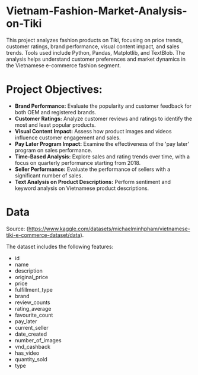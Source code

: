 # Vietnam-Fashion-Market-Analysis-on-Tiki
This project analyzes fashion products on Tiki, focusing on price trends, customer ratings, brand performance, visual content impact, and sales trends. Tools used include Python, Pandas, Matplotlib, and TextBlob. The analysis helps understand customer preferences and market dynamics in the Vietnamese e-commerce fashion segment.
# Project Objectives:
- **Brand Performance:** Evaluate the popularity and customer feedback for both OEM and registered brands.
- **Customer Ratings:** Analyze customer reviews and ratings to identify the most and least popular products.
- **Visual Content Impact:** Assess how product images and videos influence customer engagement and sales.
- **Pay Later Program Impact:** Examine the effectiveness of the 'pay later' program on sales performance.
- **Time-Based Analysis:** Explore sales and rating trends over time, with a focus on quarterly performance starting from 2018.
- **Seller Performance:** Evaluate the performance of sellers with a significant number of sales.
- **Text Analysis on Product Descriptions:** Perform sentiment and keyword analysis on Vietnamese product descriptions.

# Data 
Source: (https://www.kaggle.com/datasets/michaelminhpham/vietnamese-tiki-e-commerce-dataset/data). 

The dataset includes the following features:
- id
- name
- description
- original_price
- price
- fulfillment_type
- brand
- review_counts
- rating_average
- favourite_count
- pay_later
- current_seller
- date_created
- number_of_images
- vnd_cashback
- has_video
- quantity_sold
- type

